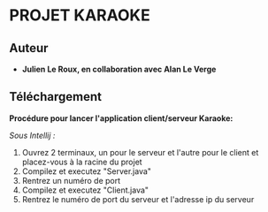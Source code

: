 # PROJET KARAOKE


## Auteur

* **Julien Le Roux, en collaboration avec Alan Le Verge**


## Téléchargement

**Procédure pour lancer l'application client/serveur Karaoke:**

_Sous Intellij :_
1. Ouvrez 2 terminaux, un pour le serveur et l'autre pour le client et placez-vous à la racine du projet
2. Compilez et executez "Server.java"
3. Rentrez un numéro de port
4. Compilez et executez "Client.java"
5. Rentrez le numéro de port du serveur et l'adresse ip du serveur
